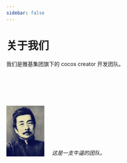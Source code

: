 ```yaml
---
sidebar: false
---
```


# 关于我们

我们是雅基集团旗下的 cocos creator 开发团队。

<div class="luxun">
    <img src="../assets/鲁迅.jpeg" />
    <p><i>这是一支牛逼的团队。</i></p>   
</div>

<style>
.luxun {
    margin-top: 100px;
    display: flex;
    align-items: flex-end;
}
.luxun p {
    margin: 0;
}
.luxun img {
    width: 100px;
    margin-right: 20px;
}
</style>   